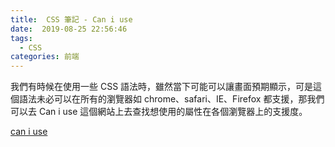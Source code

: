 ```yaml
---
title:  CSS 筆記 - Can i use
date:  2019-08-25 22:56:46
tags: 
  - CSS
categories: 前端
---
```


我們有時候在使用一些 CSS 語法時，雖然當下可能可以讓畫面預期顯示，可是這個語法未必可以在所有的瀏覽器如 chrome、safari、IE、Firefox 都支援，那我們可以去 Can i use 這個網站上去查找想使用的屬性在各個瀏覽器上的支援度。

[can i use](https://caniuse.com/)